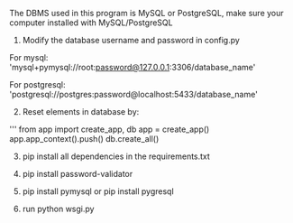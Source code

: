 The DBMS used in this program is MySQL or PostgreSQL, make sure your computer installed with MySQL/PostgreSQL

1. Modify the database username and password in config.py

For mysql: 'mysql+pymysql://root:password@127.0.0.1:3306/database_name'

For postgresql: 'postgresql://postgres:password@localhost:5433/database_name'

2. Reset elements in database by:

'''
    from app import create_app, db 
    app = create_app() 
    app.app_context().push() 
    db.create_all()

3. pip install all dependencies in the requirements.txt

4. pip install password-validator

5. pip install pymysql or pip install pygresql

6. run python wsgi.py 
